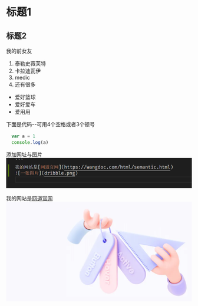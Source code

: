 # 标题1
## 标题2
我的前女友
1. 泰勒史薇芙特
2. 卡拉迪瓦伊
3. medic
4. 还有很多
* 爱好篮球
* 爱好爱车
* 爱用用

下面是代码--可用4个空格或者3个顿号
```JavaScript
  var a = 1
  console.log(a)
```
添加网址与图片
![](屏幕截图%202021-11-25%20215525.png)


我的网站是[网道官网](https://wangdoc.com/html/semantic.html)
![一张图片](dribble.png)
